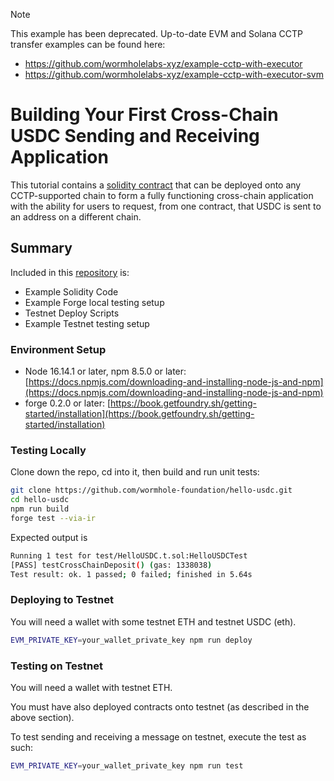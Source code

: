 > [!NOTE]
> This example has been deprecated. Up-to-date EVM and Solana CCTP transfer examples can be found here:
> - https://github.com/wormholelabs-xyz/example-cctp-with-executor
> - https://github.com/wormholelabs-xyz/example-cctp-with-executor-svm

# Building Your First Cross-Chain USDC Sending and Receiving Application

This tutorial contains a [solidity contract](https://github.com/wormhole-foundation/hello-usdc/blob/main/src/HelloUSDC.sol) that can be deployed onto any CCTP-supported chain to form a fully functioning cross-chain application with the ability for users to request, from one contract, that USDC is sent to an address on a different chain.

## Summary 

Included in this [repository](https://github.com/wormhole-foundation/hello-usdc/) is:

- Example Solidity Code
- Example Forge local testing setup
- Testnet Deploy Scripts
- Example Testnet testing setup

### Environment Setup

- Node 16.14.1 or later, npm 8.5.0 or later: [https://docs.npmjs.com/downloading-and-installing-node-js-and-npm](https://docs.npmjs.com/downloading-and-installing-node-js-and-npm)
- forge 0.2.0 or later: [https://book.getfoundry.sh/getting-started/installation](https://book.getfoundry.sh/getting-started/installation)

### Testing Locally

Clone down the repo, cd into it, then build and run unit tests:

```bash
git clone https://github.com/wormhole-foundation/hello-usdc.git
cd hello-usdc
npm run build
forge test --via-ir
```

Expected output is

```bash
Running 1 test for test/HelloUSDC.t.sol:HelloUSDCTest
[PASS] testCrossChainDeposit() (gas: 1338038)
Test result: ok. 1 passed; 0 failed; finished in 5.64s
```

### Deploying to Testnet

You will need a wallet with some testnet ETH and testnet USDC (eth). 

```bash
EVM_PRIVATE_KEY=your_wallet_private_key npm run deploy
```

### Testing on Testnet

You will need a wallet with testnet ETH.

You must have also deployed contracts onto testnet (as described in the above section).

To test sending and receiving a message on testnet, execute the test as such:

```bash
EVM_PRIVATE_KEY=your_wallet_private_key npm run test
```

